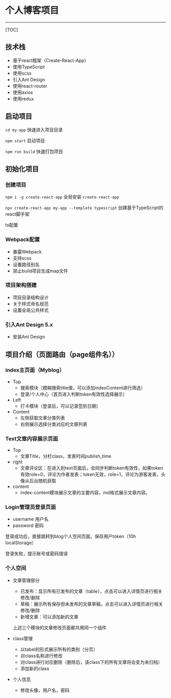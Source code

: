 # 个人博客项目

------

[TOC]

## 技术栈

- 基于react框架（Create-React-App）
- 使用TypeScript
- 使用scss
- 引入Ant Design
- 使用react-router
- 使用axios
- 使用redux

## 启动项目

`cd my-app`  快速进入项目目录

`npm start`  启动项目

`npm run build` 快速打包项目

## 初始化项目

### 创建项目

`npm i -g create-react-app` 全局安装 `create-react-app`

`npx create-react-app my-app --template typescript` 创建基于TypeScript的react脚手架

ts配置

### Webpack配置

- 暴露Webpack
- 支持scss
- 设置路径别名
- 禁止build项目生成map文件

### 项目架构搭建

- 项目目录结构设计
- 关于样式命名规范
- 设置全局公共样式

### 引入Ant Design 5.x

- 安装Ant Design

## 项目介绍（页面路由（page组件名））

### index主页面（Myblog）

- Top
  - 搜索模块（模糊搜索title值，可以添加indexContent进行筛选）
  - 登录/个人中心（首页进入判断token有效性选择展示）
- Left
  - 打卡模块（登录后，可以记录签到日期）
- Content
  - 左侧获取文章分类列表
  - 右侧展示选择分类对应的文章列表

### Text文章内容展示页面

- Top
  - 文章Title，分栏class，发表时间publish_time
- right
  - 文章评论区：在进入到text页面后，会同步判断token有效性，如果token有效role=0，评论为作者发表；token无效，role=1，评论为游客发表，头像从后台随机获取
- content
  - index-content模块展示文章的主要内容，md格式展示文章内容。

### Login管理员登录页面

- username 用户名
- password 密码

登录成功后，直接跳转到blog个人空间页面，保存用户token（10h localStorage）

登录失败，提示账号或密码错误

### 个人空间

- 文章管理部分

  - 已发布：显示所有已发布的文章（table），点击可以进入详情页进行相关修改/删除
  - 草稿：展示所有保存但未发布的文章草稿，点击可以进入详情页进行相关修改/删除
  - 新增文章：可以添加新的文章

  上述三个模块的文章修改页面都共用同一个组件

- class管理

  - 以tabel的形式展示所有的类别（分页）
  - 对class名称进行修改
  - 对class进行对应删除（删除后，该class下的所有文章将会变为未归档）
  - 添加新的class

- 个人信息

  - 修改头像，用户名，密码